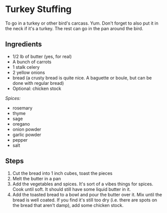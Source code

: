 # Turkey Stuffing
To go in a turkey or other bird's carcass. Yum. Don't forget to also put it in the neck if it's a turkey. The rest can go in the pan around the bird.

## Ingredients
- 1/2 lb of butter (yes, for real)
- A bunch of carrots
- 1 stalk celery
- 2 yellow onions
- bread (a crusty bread is quite nice. A baguette or boule, but can be done with regular bread)
- Optional: chicken stock


*Spices:*
- rosemary
- thyme
- sage
- oregano
- onion powder
- garlic powder
- pepper
- salt

## Steps
1. Cut the bread into 1 inch cubes, toast the pieces
2. Melt the butter in a pan
3. Add the vegetables and spices. It's sort of a vibes things for spices. Cook until soft. It should still have some liquid butter in it.
2. Add the toasted bread to a bowl and pour the butter over it. Mix until the bread is well coated. If you find it's still too dry (i.e. there are spots on the bread that aren't damp), add some chicken stock.
